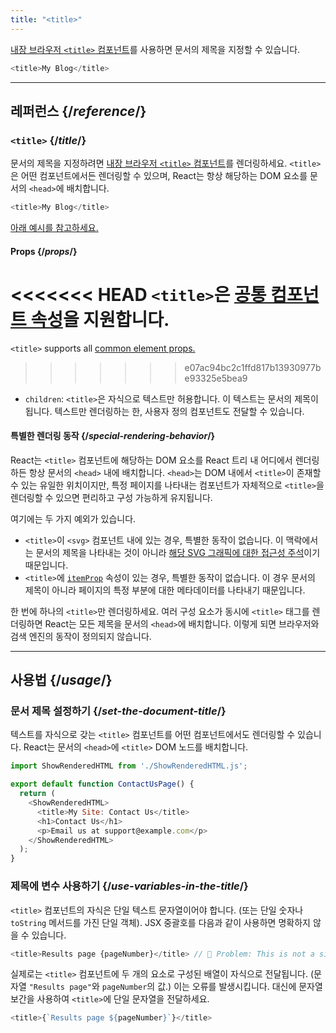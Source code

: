 ```yaml
---
title: "<title>"
---
```


<Intro>

[내장 브라우저 `<title>` 컴포넌트](https://developer.mozilla.org/en-US/docs/Web/HTML/Element/title)를 사용하면 문서의 제목을 지정할 수 있습니다.

```js
<title>My Blog</title>
```

</Intro>

<InlineToc />

---

## 레퍼런스 {/*reference*/}

### `<title>` {/*title*/}

문서의 제목을 지정하려면 [내장 브라우저 `<title>` 컴포넌트](https://developer.mozilla.org/en-US/docs/Web/HTML/Element/title)를 렌더링하세요. `<title>`은 어떤 컴포넌트에서든 렌더링할 수 있으며, React는 항상 해당하는 DOM 요소를 문서의 `<head>`에 배치합니다.

```js
<title>My Blog</title>
```

[아래 예시를 참고하세요.](#usage)

#### Props {/*props*/}

<<<<<<< HEAD
`<title>`은 [공통 컴포넌트 속성](/reference/react-dom/components/common#props)을 지원합니다.
=======
`<title>` supports all [common element props.](/reference/react-dom/components/common#common-props)
>>>>>>> e07ac94bc2c1ffd817b13930977be93325e5bea9

* `children`: `<title>`은 자식으로 텍스트만 허용합니다. 이 텍스트는 문서의 제목이 됩니다. 텍스트만 렌더링하는 한, 사용자 정의 컴포넌트도 전달할 수 있습니다.

#### 특별한 렌더링 동작 {/*special-rendering-behavior*/}

React는 `<title>` 컴포넌트에 해당하는 DOM 요소를 React 트리 내 어디에서 렌더링하든 항상 문서의 `<head>` 내에 배치합니다. `<head>`는 DOM 내에서 `<title>`이 존재할 수 있는 유일한 위치이지만, 특정 페이지를 나타내는 컴포넌트가 자체적으로 `<title>`을 렌더링할 수 있으면 편리하고 구성 가능하게 유지됩니다.

여기에는 두 가지 예외가 있습니다.
* `<title>`이 `<svg>` 컴포넌트 내에 있는 경우, 특별한 동작이 없습니다. 이 맥락에서는 문서의 제목을 나타내는 것이 아니라 [해당 SVG 그래픽에 대한 접근성 주석](https://developer.mozilla.org/en-US/docs/Web/SVG/Element/title)이기 때문입니다.
* `<title>`에 [`itemProp`](https://developer.mozilla.org/en-US/docs/Web/HTML/Global_attributes/itemprop) 속성이 있는 경우, 특별한 동작이 없습니다. 이 경우 문서의 제목이 아니라 페이지의 특정 부분에 대한 메타데이터를 나타내기 때문입니다.

<Pitfall>

한 번에 하나의 `<title>`만 렌더링하세요. 여러 구성 요소가 동시에 `<title>` 태그를 렌더링하면 React는 모든 제목을 문서의 `<head>`에 배치합니다. 이렇게 되면 브라우저와 검색 엔진의 동작이 정의되지 않습니다.

</Pitfall>

---

## 사용법 {/*usage*/}

### 문서 제목 설정하기 {/*set-the-document-title*/}

텍스트를 자식으로 갖는 `<title>` 컴포넌트를 어떤 컴포넌트에서도 렌더링할 수 있습니다. React는 문서의 `<head>`에 `<title>` DOM 노드를 배치합니다.

<SandpackWithHTMLOutput>

```js src/App.js active
import ShowRenderedHTML from './ShowRenderedHTML.js';

export default function ContactUsPage() {
  return (
    <ShowRenderedHTML>
      <title>My Site: Contact Us</title>
      <h1>Contact Us</h1>
      <p>Email us at support@example.com</p>
    </ShowRenderedHTML>
  );
}
```

</SandpackWithHTMLOutput>

### 제목에 변수 사용하기 {/*use-variables-in-the-title*/}

`<title>` 컴포넌트의 자식은 단일 텍스트 문자열이어야 합니다. (또는 단일 숫자나 `toString` 메서드를 가진 단일 객체). JSX 중괄호를 다음과 같이 사용하면 명확하지 않을 수 있습니다.

```js
<title>Results page {pageNumber}</title> // 🔴 Problem: This is not a single string
```

실제로는 `<title>` 컴포넌트에 두 개의 요소로 구성된 배열이 자식으로 전달됩니다. (문자열 `"Results page"`와 `pageNumber`의 값.) 이는 오류를 발생시킵니다. 대신에 문자열 보간을 사용하여 `<title>`에 단일 문자열을 전달하세요.

```js
<title>{`Results page ${pageNumber}`}</title>
```

